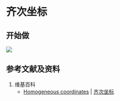 # 齐次坐标

## 开始做

![](/images/射影几何和非欧几里得几何/射影几何/齐次坐标/1a1.jpg)

## 参考文献及资料

1. 维基百科
	- [Homogeneous coordinates](https://en.wikipedia.org/wiki/Homogeneous_coordinates) | [齐次坐标](https://zh.wikipedia.org/wiki/齐次坐标)
